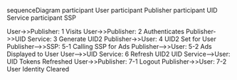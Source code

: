  sequenceDiagram
   participant User
   participant Publisher
   participant UID Service
   participant SSP

   User->>Publisher: 1 Visits
   User->>Publisher: 2 Authenticates
   Publisher->>UID Service: 3 Generate UID2
   Publisher->>User: 4 UID2 Set for User
   Publisher-->>SSP: 5-1 Calling SSP for Ads
   Publisher-->>User: 5-2 Ads Displayed to User
   User-->>UID Service: 6 Refresh UID2
   UID Service-->User: UID Tokens Refreshed
   User->>Publisher: 7-1 Logout
   Publisher->>User: 7-2 User Identity Cleared